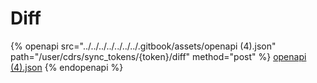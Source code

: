 # Diff

{% openapi src="../../../../../../../.gitbook/assets/openapi (4).json" path="/user/cdrs/sync_tokens/{token}/diff" method="post" %}
[openapi (4).json](<../../../../../../../.gitbook/assets/openapi (4).json>)
{% endopenapi %}
